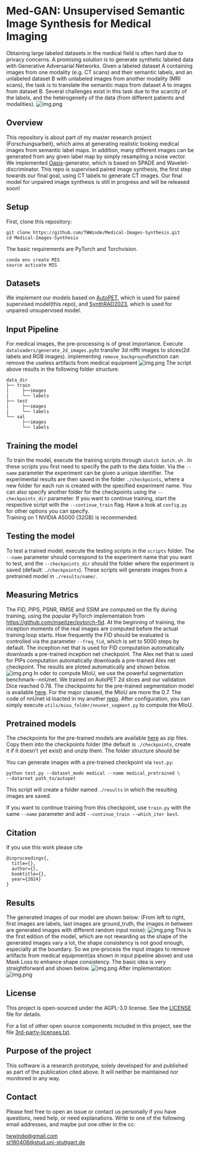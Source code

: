 # Med-GAN: Unsupervised Semantic Image Synthesis for Medical Imaging


Obtaining large labeled datasets in the medical field is often hard due to privacy concerns. A 
promising solution is to generate synthetic labeled data with Generative Adversarial Networks. 
Given a labeled dataset A containing images from one modality (e.g. CT scans) and their semantic 
labels, and an unlabeled dataset B with unlabeled images from another modality (MRI scans), the 
task is to translate the semantic maps from dataset A to images from dataset B. Several challenges 
exist in this task due to the scarcity of the labels, and the heterogeneity of the data (from different 
patients and modalities).
![img.png](https://github.com/TWWinde/Medical-Images-Synthesis/blob/main/assert/ctvsmri.png)

## Overview

This repository is about part of my master research project (Forschungsarbeit), which aims at generating realistic looking medical images from semantic label maps. 
In addition, many different images can be generated from any given label map by simply resampling a noise vector.
We implemented [Oasis](https://arxiv.org/abs/2012.04781)-generator, which is based on SPADE and Wavelet-discriminator. 
This repo is supervised paired image synthesis, the first step towards our final goal, using CT labels to generate CT images.
Our final model for unpaired image synthesis is still in progress and will be released soon!


## Setup
First, clone this repository:
```
git clone https://github.com/TWWinde/Medical-Images-Synthesis.git
cd Medical-Images-Synthesis
```

The basic requirements are PyTorch and Torchvision.
```
conda env create MIS
source activate MIS
```
## Datasets

We implement our models based on [AutoPET](https://autopet.grand-challenge.org), which is used for paired supervised model(this repo), and [SynthRAD2023](https://synthrad2023.grand-challenge.org), which is used for unpaired unsupervised model.

## Input Pipeline
For medical images, the pre-processing is of great importance.
Execute ```dataloaders/generate_2d_images.py```to transfer 3d niffti images to slices(2d labels and RGB images).
implementing ```remove_background```function can remove the useless artifacts from medical equipment 
![img.png](https://github.com/TWWinde/Medical-Images-Synthesis/blob/main/assert/WechatIMG3102.png)
The script above results in the following folder structure.

```
data_dir
├── train
|     ├──images
|     └── labels                 
├── test
|     ├──images 
|     └── labels
└── val
      ├──images
      └── labels
```

## Training the model

To train the model, execute the training scripts through ```sbatch batch.sh``` . 
In these scripts you first need to specify the path to the data folder. 
Via the ```--name``` parameter the experiment can be given a unique identifier. 
The experimental results are then saved in the folder ```./checkpoints```, where a new folder for each run is created with the specified experiment name. 
You can also specify another folder for the checkpoints using the ```--checkpoints_dir``` parameter.
If you want to continue training, start the respective script with the ```--continue_train``` flag. 
Have a look at ```config.py``` for other options you can specify.  
Training on 1 NVIDIA A5000 (32GB) is recommended.


## Testing the model

To test a trained model, execute the testing scripts in the ```scripts``` folder. The ```--name``` parameter 
should correspond to the experiment name that you want to test, and the ```--checkpoints_dir``` should the folder 
where the experiment is saved (default: ```./checkpoints```). These scripts will generate images from a pretrained model 
in ```./results/name/```.


## Measuring Metrics

The FID, PIPS, PSNR, RMSE and SSIM are computed on the fly during training, using the popular PyTorch implementation from https://github.com/mseitzer/pytorch-fid. 
At the beginning of training, the inception moments of the real images are computed before the actual training loop starts. 
How frequently the FID should be evaluated is controlled via the parameter ```--freq_fid```, which is set to 5000 steps by default.
The inception net that is used for FID computation automatically downloads a pre-trained inception net checkpoint. 
The Alex net that is used for PIPs computation automatically downloads a pre-trained Alex net checkpoint. 
The results are ploted automatically and shown below.
![img.png](https://github.com/TWWinde/Medical-Images-Synthesis/blob/main/assert/metrics.png)
In oder to compute MIoU, we use the powerful segmentation benchmark--nnUnet. We trained on AutoPET 2d slices and our validation Dice reached 0.78.
The checkpoints for the pre-trained segmentation model is available [here](). For the major classed, the MIoU are more the 0.7. The code of nnUnet id loacted
in my another [repo](https://github.com/TWWinde/nnUNet). After configuration, you can simply execute ```utils/miou_folder/nnunet_segment.py```
to compute the MIoU.

## Pretrained models

The checkpoints for the pre-trained models are available [here]() as zip files. Copy them into the checkpoints folder (the default is ```./checkpoints```, 
create it if it doesn't yet exist) and unzip them. The folder structure should be  

You can generate images with a pre-trained checkpoint via ```test.py```:
```
python test.py --dataset_mode medical --name medical_pretrained \
--dataroot path_to/autopet
```
This script will create a folder named ```./results``` in which the resulting images are saved.

If you want to continue training from this checkpoint, use ```train.py``` with the same ```--name``` parameter and add ```--continue_train --which_iter best```.
## Citation
If you use this work please cite
```
@inproceedings{,
  title={},
  author={},
  booktitle={},
  year={2024}
}   
```
## Results

The generated images of our model are shown below: 
(From left to right, first images are labels, last images are ground_truth, the images in between are generated images with different random input noise):
![img.png](https://github.com/TWWinde/Medical-Images-Synthesis/blob/main/assert/combined_gerneated1.png)
This is the first edition of the model, which are not rewarding as the shape of the generated images vary a lot, the shape consistency is not 
good enough, especially at the boundary. So we pre-process the input images to remove artifacts from medical equipment(as shown in input pipeline above)
and use Mask Loss to enhance shape consistency. The basic idea is very straightforward and shown below.
![img.png](https://github.com/TWWinde/Medical-Images-Synthesis/blob/main/assert/maskloss.png)
After implementation:
![img.png](https://github.com/TWWinde/Medical-Images-Synthesis/blob/main/assert/combined_generated2.png)





## License

This project is open-sourced under the AGPL-3.0 license. See the
[LICENSE](LICENSE) file for details.

For a list of other open source components included in this project, see the
file [3rd-party-licenses.txt](3rd-party-licenses.txt).

## Purpose of the project

This software is a research prototype, solely developed for and published as
part of the publication cited above. It will neither be
maintained nor monitored in any way.

## Contact
Please feel free to open an issue or contact us personally if you have questions, need help, or need explanations.
Write to one of the following email addresses, and maybe put one other in the cc:

twwinde@gmail.com  
st180408@stud.uni-stuttgart.de

